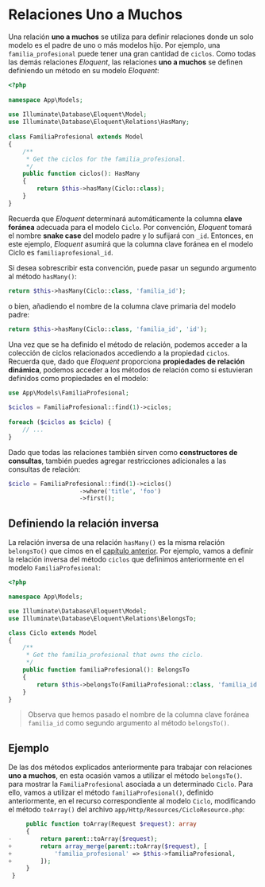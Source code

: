 # Relaciones Uno a Muchos

Una relación **uno a muchos** se utiliza para definir relaciones donde un solo modelo es el padre de uno o más modelos hijo. Por ejemplo, una `familia_profesional` puede tener una gran cantidad de `ciclos`. Como todas las demás relaciones _Eloquent_, las relaciones **uno a muchos** se definen definiendo un método en su modelo _Eloquent_:

```php
<?php
 
namespace App\Models;
 
use Illuminate\Database\Eloquent\Model;
use Illuminate\Database\Eloquent\Relations\HasMany;
 
class FamiliaProfesional extends Model
{
    /**
     * Get the ciclos for the familia_profesional.
     */
    public function ciclos(): HasMany
    {
        return $this->hasMany(Ciclo::class);
    }
}
```

Recuerda que _Eloquent_ determinará automáticamente la columna **clave foránea** adecuada para el modelo `Ciclo`. Por convención, _Eloquent_ tomará el nombre **snake case** del modelo padre y lo sufijará con `_id`. Entonces, en este ejemplo, _Eloquent_ asumirá que la columna clave foránea en el modelo Ciclo es `familiaprofesional_id`.

Si desea sobrescribir esta convención, puede pasar un segundo argumento al método `hasMany()`:

```php
return $this->hasMany(Ciclo::class, 'familia_id');
```
o bien, añadiendo el nombre de la columna clave primaria del modelo padre:

```php
return $this->hasMany(Ciclo::class, 'familia_id', 'id');
```

Una vez que se ha definido el método de relación, podemos acceder a la colección de ciclos relacionados accediendo a la propiedad `ciclos`. Recuerda que, dado que _Eloquent_ proporciona **propiedades de relación dinámica**, podemos acceder a los métodos de relación como si estuvieran definidos como propiedades en el modelo:

```php
use App\Models\FamiliaProfesional;
 
$ciclos = FamiliaProfesional::find(1)->ciclos;
 
foreach ($ciclos as $ciclo) {
    // ...
}
```

Dado que todas las relaciones también sirven como **constructores de consultas**, también puedes agregar restricciones adicionales a las consultas de relación:

```php
$ciclo = FamiliaProfesional::find(1)->ciclos()
                    ->where('title', 'foo')
                    ->first();
```

## Definiendo la relación inversa

La relación inversa de una relación `hasMany()` es la misma relación `belongsTo()` que cimos en el [capítulo anterior](./091_relaciones_unoAuno.md#definiendo-la-relación-inversa). Por ejemplo, vamos a definir la relación inversa del método `ciclos` que definimos anteriormente en el modelo `FamiliaProfesional`:

```php
<?php

namespace App\Models;

use Illuminate\Database\Eloquent\Model;
use Illuminate\Database\Eloquent\Relations\BelongsTo;

class Ciclo extends Model
{
    /**
     * Get the familia_profesional that owns the ciclo.
     */
    public function familiaProfesional(): BelongsTo
    {
        return $this->belongsTo(FamiliaProfesional::class, 'familia_id');
    }
}
```

> Observa que hemos pasado el nombre de la columna clave foránea `familia_id` como segundo argumento al método `belongsTo()`.

## Ejemplo

De las dos métodos explicados anteriormente para trabajar con relaciones **uno a muchos**, en esta ocasión vamos a utilizar el método `belongsTo()`. para mostrar la `FamiliaProfesional` asociada a un determinado `Ciclo`. Para ello, vamos a utilizar el método `familiaProfesional()`, definido anteriormente, en el recurso correspondiente al modelo `Ciclo`, modificando el método `toArray()` del archivo `app/Http/Resources/CicloResource.php`:

```php
     public function toArray(Request $request): array
     {
-        return parent::toArray($request);
+        return array_merge(parent::toArray($request), [
+            'familia_profesional' => $this->familiaProfesional,
+        ]);
     }
 }
```
